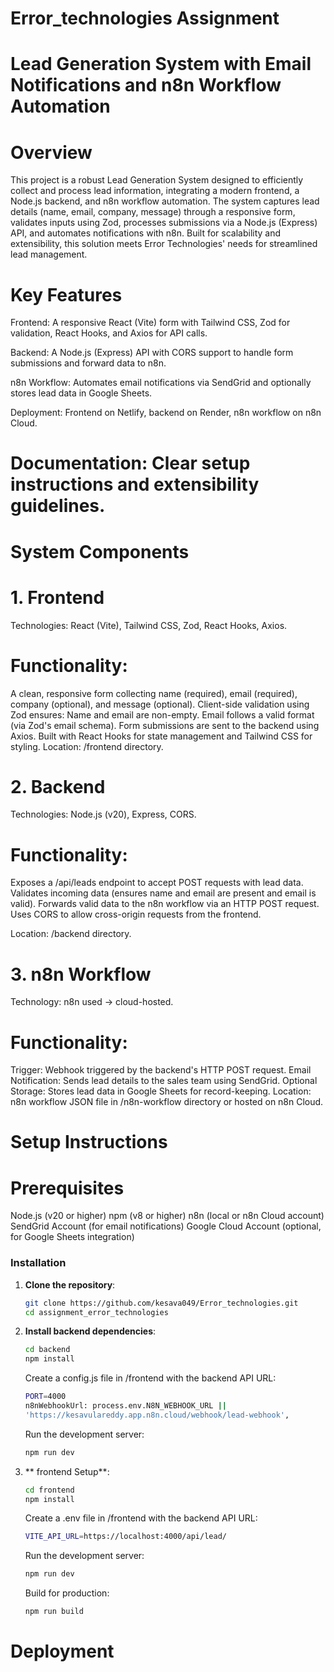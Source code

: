 # Error_technologies Assignment

# Lead Generation System with Email Notifications and n8n Workflow Automation 

# Overview

This project is a robust Lead Generation System designed to efficiently collect and process lead information, integrating a modern frontend, a Node.js backend, and n8n workflow automation. The system captures lead details (name, email, company, message) through a responsive form, validates inputs using Zod, processes submissions via a Node.js (Express) API, and automates notifications with n8n. Built for scalability and extensibility, this solution meets Error Technologies' needs for streamlined lead management.

# Key Features

 Frontend: A responsive React (Vite) form with Tailwind CSS, Zod for validation, React Hooks, and Axios for API calls.

 Backend: A Node.js (Express) API with CORS support to handle form submissions and forward data to n8n.
 
 n8n Workflow: Automates email notifications via SendGrid and optionally stores lead data in Google Sheets.

 Deployment: Frontend on Netlify, backend on Render, n8n workflow on n8n Cloud.

# Documentation: Clear setup instructions and extensibility guidelines.


# System Components

# 1. Frontend

Technologies: React (Vite), Tailwind CSS, Zod, React Hooks, Axios.

# Functionality:

A clean, responsive form collecting name (required), email (required), company (optional), and message (optional).
Client-side validation using Zod ensures:
Name and email are non-empty.
Email follows a valid format (via Zod's email schema).
Form submissions are sent to the backend using Axios.
Built with React Hooks for state management and Tailwind CSS for styling.
Location: /frontend directory.


# 2. Backend

Technologies: Node.js (v20), Express, CORS.



# Functionality:

Exposes a /api/leads endpoint to accept POST requests with lead data.
Validates incoming data (ensures name and email are present and email is valid).
Forwards valid data to the n8n workflow via an HTTP POST request.
Uses CORS to allow cross-origin requests from the frontend.



Location: /backend directory.

# 3. n8n Workflow
Technology: n8n used -> cloud-hosted.



# Functionality:

Trigger: Webhook triggered by the backend's HTTP POST request.
Email Notification: Sends lead details to the sales team using SendGrid.
Optional Storage: Stores lead data in Google Sheets for record-keeping.
Location: n8n workflow JSON file in /n8n-workflow directory or hosted on n8n Cloud.


# Setup Instructions

# Prerequisites

Node.js (v20 or higher)
npm (v8 or higher)
n8n (local or n8n Cloud account)
SendGrid Account (for email notifications)
Google Cloud Account (optional, for Google Sheets integration)

### Installation

1. **Clone the repository**:

   ```sh
   git clone https://github.com/kesava049/Error_technologies.git
   cd assignment_error_technologies
   ```

2. **Install backend dependencies**:

   ```sh
   cd backend
   npm install
   ```
   Create a config.js file in /frontend with the backend API URL:

   ```sh
   PORT=4000
   n8nWebhookUrl: process.env.N8N_WEBHOOK_URL ||   
   'https://kesavulareddy.app.n8n.cloud/webhook/lead-webhook',
   ```
   Run the development server:
   ```sh
   npm run dev
   ```

3. ** frontend Setup**:

   ```sh
   cd frontend
   npm install
   ```
   Create a .env file in /frontend with the backend API URL:

   ```sh
   VITE_API_URL=https://localhost:4000/api/lead/
   ```
   Run the development server:
   ```sh
   npm run dev
   ```
   Build for production:
   ```sh
   npm run build
   ```

# Deployment










